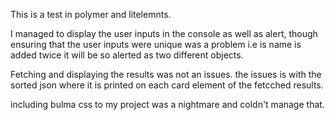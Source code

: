 This is a test in polymer and litelemnts.

I managed to display the user inputs in the console as well as alert, though ensuring that the user inputs were unique was a problem i.e is name
is added twice it will be so alerted as two different objects.

Fetching and displaying the results was not an issues. the issues is with the sorted json where it is printed on each card element of the fetcched results.

including bulma css to my project was a nightmare and coldn't manage that.


